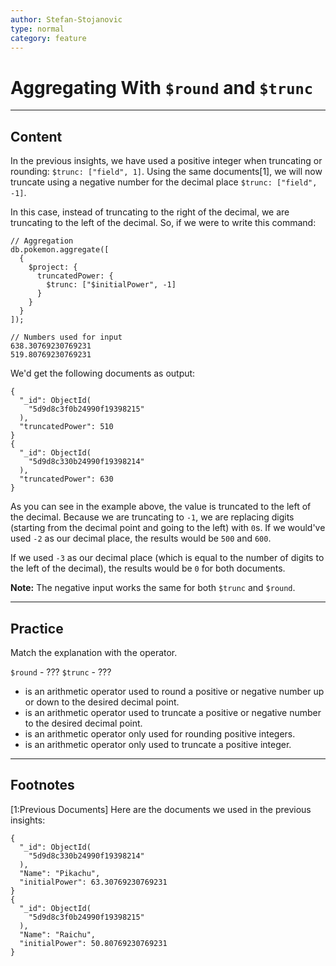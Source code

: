 ```yaml
---
author: Stefan-Stojanovic
type: normal
category: feature
---
```


# Aggregating With `$round` and `$trunc`


---

## Content

In the previous insights, we have used a positive integer when truncating or rounding: `$trunc: ["field", 1]`. Using the same documents[1], we will now truncate using a negative number for the decimal place `$trunc: ["field", -1]`. 

In this case, instead of truncating to the right of the decimal, we are truncating to the left of the decimal. So, if we were to write this command:

```plain-text
// Aggregation
db.pokemon.aggregate([
  {
    $project: {
      truncatedPower: {
        $trunc: ["$initialPower", -1]
      }
    }
  }
]);

// Numbers used for input
638.30769230769231 
519.80769230769231 
```

We'd get the following documents as output:

```plain-text
{   
  "_id": ObjectId(
    "5d9d8c3f0b24990f19398215"
  ),
  "truncatedPower": 510
}
{  
  "_id": ObjectId(
    "5d9d8c330b24990f19398214"
  ), 
  "truncatedPower": 630
}
```

As you can see in the example above, the value is truncated to the left of the decimal. Because we are truncating to `-1`, we are replacing digits (starting from the decimal point and going to the left) with `0`s. If we would've used `-2` as our decimal place, the results would be `500` and `600`.

If we used `-3` as our decimal place (which is equal to the number of digits to the left of the decimal), the results would be `0` for both documents.

**Note:** The negative input works the same for both `$trunc` and `$round`.


---

## Practice

Match the explanation with the operator.

`$round` - ???
`$trunc` - ???

- is an arithmetic operator used to round a positive or negative number up or down to the desired decimal point.
- is an arithmetic operator used to truncate a positive or negative number to the desired decimal point.
- is an arithmetic operator only used for rounding positive integers. 
- is an arithmetic operator only used to truncate a positive integer.


---

## Footnotes

[1:Previous Documents]
Here are the documents we used in the previous insights:

```plain-text
{ 
  "_id": ObjectId(
    "5d9d8c330b24990f19398214"
  ),
  "Name": "Pikachu", 
  "initialPower": 63.30769230769231 
}
{ 
  "_id": ObjectId(
    "5d9d8c3f0b24990f19398215"
  ),
  "Name": "Raichu", 
  "initialPower": 50.80769230769231 
}
```

